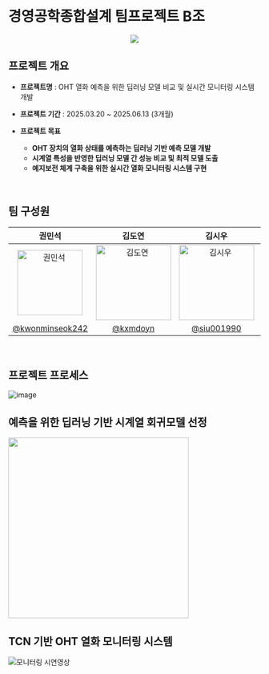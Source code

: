 # 경영공학종합설계 팀프로젝트 B조
<div align=center>
<img src="https://github.com/user-attachments/assets/ea7caa3e-142f-4f35-9da5-a1ecfbb0f117">

<br>
</div>

## 프로젝트 개요  

- **프로젝트명** : OHT 열화 예측을 위한 딥러닝 모델 비교 및 실시간 모니터링 시스템 개발

- **프로젝트 기간** :  2025.03.20 ~ 2025.06.13 (3개월)  

- **프로젝트 목표**    

    - **OHT 장치의 열화 상태를 예측하는 딥러닝 기반 예측 모델 개발** 
    - **시계열 특성을 반영한 딥러닝 모델 간 성능 비교 및 최적 모델 도출**
    - **예지보전 체계 구축을 위한 실시간 열화 모니터링 시스템 구현** 


<br>

## 팀 구성원
|  권민석  |  김도연  |  김시우  |  신재우  |  양서윤  |  이도원  |
| :-----: | :-----: | :-----: | :-----: | :-----: | :-----: | 
| <img src="https://avatars.githubusercontent.com/u/155413606?v=4" width=130px alt="권민석"> | <img src="https://avatars.githubusercontent.com/u/186993697?v=4" width=150px  alt="김도연"> | <img src="https://avatars.githubusercontent.com/u/204486384?v=4" width=150px alt="김시우"> | <img src="https://avatars.githubusercontent.com/u/204446910?v=4" width=150px alt="신재우"> | <img src="https://avatars.githubusercontent.com/u/138513591?v=4" width=150px alt="양서윤"> | <img src="https://avatars.githubusercontent.com/u/204447212?v=4" width=150px alt="이도원"> |
| [@kwonminseok242](https://github.com/kwonminseok242) | [@kxmdoyn](https://github.com/kxmdoyn) | [@siu001990](https://github.com/siu001990) | [@Shinjaewooo](https://github.com/Shinjaewooo)  |  [@seoyun0311](https://github.com/seoyun0311) | [@leedw21](https://github.com/leedw21) |

<br>

## 프로젝트 프로세스
![image](https://github.com/user-attachments/assets/9e6d5dd4-0e22-4b2b-80e2-beeb6ba61486)
<br>

## 예측을 위한 딥러닝 기반 시계열 회귀모델 선정
<img src="https://github.com/user-attachments/assets/ce9a8dc8-f181-45d7-877a-68fee4b87a86" height=360>
<br>

## TCN 기반 OHT 열화 모니터링 시스템
![모니터링 시연영상](https://github.com/user-attachments/assets/bf89aff3-28c3-4c95-9434-0d54151279e1)
